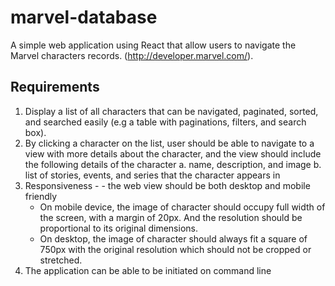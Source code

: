 # marvel-database

A simple web application using React that allow users to navigate the Marvel characters records. (http://developer.marvel.com/).

## Requirements
1. Display a list of all characters that can be navigated, paginated, sorted, and searched easily (e.g a table with paginations, filters, and search box).
2. By clicking a character on the list, user should be able to navigate to a view with more details about the character, and the view should include the following details of the character
   a. name, description, and image
   b. list of stories, events, and series that the character appears in
3. Responsiveness - - the web view should be both desktop and mobile friendly
   - On mobile device, the image of character should occupy full width of the screen, with a margin of 20px. And the resolution should be proportional to its original dimensions.
   - On desktop, the image of character should always fit a square of 750px with the original resolution which should not be cropped or stretched.
4. The application can be able to be initiated on command line